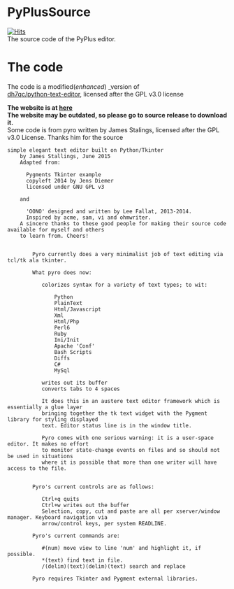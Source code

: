 # PyPlusSource
[![Hits](https://hits.seeyoufarm.com/api/count/incr/badge.svg?url=https%3A%2F%2Fgithub.com%2FZCG-coder%2FPyPlusSource&count_bg=%2379C83D&title_bg=%23555555&icon=&icon_color=%23E7E7E7&title=Views&edge_flat=false)](https://hits.seeyoufarm.com)  
The source code of the PyPlus editor.

# The code

The code is a modified(*enhanced*) _version of  
[dh7qc/python-text-editor](https://www.github.com/dh7qc/python-text-editor), licensed after the GPL v3.0 license  

**The website is at [here](http://zcg-coder.github.io/PyPlusWeb)**  
**The website may be outdated, so please go to source release to download it.**  
Some code is from pyro written by James Stalings, licensed after the GPL v3.0 License. Thanks him for the source  
```
simple elegant text editor built on Python/Tkinter
    by James Stallings, June 2015
    Adapted from:
    
      Pygments Tkinter example
      copyleft 2014 by Jens Diemer
      licensed under GNU GPL v3
      
    and
    
      'OONO' designed and written by Lee Fallat, 2013-2014.
      Inspired by acme, sam, vi and ohmwriter.
    A sincere thanks to these good people for making their source code available for myself and others
    to learn from. Cheers!
    
    
        Pyro currently does a very minimalist job of text editing via tcl/tk ala tkinter. 
        
        What pyro does now:
        
           colorizes syntax for a variety of text types; to wit:
    
               Python
               PlainText
               Html/Javascript
               Xml
               Html/Php
               Perl6
               Ruby
               Ini/Init
               Apache 'Conf'
               Bash Scripts
               Diffs
               C#
               MySql
           
           writes out its buffer
           converts tabs to 4 spaces
           
           It does this in an austere text editor framework which is essentially a glue layer
           bringing together the tk text widget with the Pygment library for styling displayed
           text. Editor status line is in the window title.
           
           Pyro comes with one serious warning: it is a user-space editor. It makes no effort
           to monitor state-change events on files and so should not be used in situations
           where it is possible that more than one writer will have access to the file.
           
           
        Pyro's current controls are as follows:
        
           Ctrl+q quits
           Ctrl+w writes out the buffer
           Selection, copy, cut and paste are all per xserver/window manager. Keyboard navigation via
           arrow/control keys, per system READLINE.
           
        Pyro's current commands are:
        
           #(num) move view to line 'num' and highlight it, if possible.
           *(text) find text in file.
           /(delim)(text)(delim)(text) search and replace
        
        Pyro requires Tkinter and Pygment external libraries.
```
